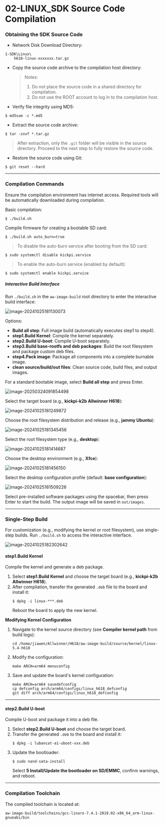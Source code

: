 # 02-LINUX_SDK Source Code Compilation

### Obtaining the SDK Source Code

* Network Disk Download Directory:

```
1-SDK\Linux\
	h618-linux-xxxxxxx.tar.gz
```

* Copy the source code archive to the compilation host directory:

  > Notes:
  >
  > 1. Do not place the source code in a shared directory for compilation.
  > 2. Do not use the ROOT account to log in to the compilation host.

* Verify file integrity using MD5:

```
$ md5sum -c *.md5
```

* Extract the source code archive:

```
$ tar -zxvf *.tar.gz
```

> After extraction, only the `.git` folder will be visible in the source directory. Proceed to the next step to fully restore the source code.

* Restore the source code using Git:

```
$ git reset --hard
```

---

### Compilation Commands

Ensure the compilation environment has internet access. Required tools will be automatically downloaded during compilation.

Basic compilation:
```
$ ./build.sh
```

Compile firmware for creating a bootable SD card:
```
$ ./build.sh auto_burn=true
```

> To disable the auto-burn service after booting from the SD card:
```
$ sudo systemctl disable kickpi.service 
```

> To enable the auto-burn service (enabled by default):
```
$ sudo systemctl enable kickpi.service 
```

##### Interactive Build Interface

Run `./build.sh` in the `aw-image-build` root directory to enter the interactive build interface:

![image-20241025181130073](http://tanzhtanzh.oss-cn-shenzhen.aliyuncs.com/img/image-20241025181130073.png)

Options:
- **Build all step**: Full image build (automatically executes step1 to step4).
- **step1.Build Kernel**: Compile the kernel separately.
- **step2.Build U-boot**: Compile U-boot separately.
- **step3.Build base-rootfs and deb packages**: Build the root filesystem and package custom deb files.
- **step4.Pack image**: Package all components into a complete burnable image.
- **clean source/build/out files**: Clean source code, build files, and output images.

For a standard bootable image, select **Build all step** and press Enter.

![image-20250324091854498](http://tanzhtanzh.oss-cn-shenzhen.aliyuncs.com/img/image-20250324091854498.png)

Select the target board (e.g., **kickpi-k2b Allwinner H618**):

![image-20241025181249872](http://tanzhtanzh.oss-cn-shenzhen.aliyuncs.com/img/image-20241025181249872.png)

Choose the root filesystem distribution and release (e.g., **jammy Ubuntu**):

![image-20241025181345456](http://tanzhtanzh.oss-cn-shenzhen.aliyuncs.com/img/image-20241025181345456.png)

Select the root filesystem type (e.g., **desktop**):

![image-20241025181414687](http://tanzhtanzh.oss-cn-shenzhen.aliyuncs.com/img/image-20241025181414687.png)

Choose the desktop environment (e.g., **Xfce**):

![image-20241025181456150](http://tanzhtanzh.oss-cn-shenzhen.aliyuncs.com/img/image-20241025181456150.png)

Select the desktop configuration profile (default: **base configuration**):

![image-20241025181509226](http://tanzhtanzh.oss-cn-shenzhen.aliyuncs.com/img/image-20241025181509226.png)

Select pre-installed software packages using the spacebar, then press Enter to start the build. The output image will be saved in `out/images`.

---

### Single-Step Build

For customization (e.g., modifying the kernel or root filesystem), use single-step builds. Run `./build.sh` to access the interactive interface.

![image-20241025182302642](http://tanzhtanzh.oss-cn-shenzhen.aliyuncs.com/img/image-20241025182302642.png)

#### step1.Build Kernel

Compile the kernel and generate a deb package.

1. Select **step1.Build Kernel** and choose the target board (e.g., **kickpi-k2b Allwinner H618**).
2. After compilation, transfer the generated `.deb` file to the board and install it:
   ```
   $ dpkg -i linux-***.deb
   ```
   Reboot the board to apply the new kernel.

**Modifying Kernel Configuration**

1. Navigate to the kernel source directory (see **Compiler kernel path** from build logs):
   ```
   cd /home/jiawen/Allwinner/H618/aw-image-build/source/kernel/linux-5.4-h618 
   ```
2. Modify the configuration:
   ```
   make ARCH=arm64 menuconfig
   ```
3. Save and update the board's kernel configuration:
   ```
   make ARCH=arm64 savedefconfig
   cp defconfig arch/arm64/configs/linux_h618_defconfig
   git diff arch/arm64/configs/linux_h618_defconfig
   ```

---

#### step2.Build U-boot

Compile U-boot and package it into a deb file.

1. Select **step2.Build U-boot** and choose the target board.
2. Transfer the generated `.deb` to the board and install it:
   ```
   $ dpkg -i lubancat-a1-uboot-xxx.deb
   ```
3. Update the bootloader:
   ```
   $ sudo nand-sata-install
   ```
   Select **5 Install/Update the bootloader on SD/EMMC**, confirm warnings, and reboot.

---

### Compilation Toolchain

The compiled toolchain is located at:
```
aw-image-build/toolchains/gcc-linaro-7.4.1-2019.02-x86_64_arm-linux-gnueabi/bin
```